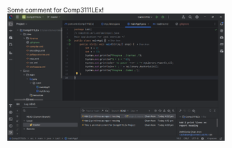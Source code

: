 Some comment for Comp3111LEx!
![Comp3111LExScreenshot.png](src/main/resources/Comp3111LExScreenshot.png)